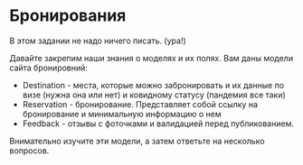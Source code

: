# Бронирования

В этом задании не надо ничего писать. (ура!)

Давайте закрепим наши знания о моделях и их полях.
Вам даны модели сайта бронировний: 
- Destination - места, которые можно забронировать и их данные по визе (нужна она или нет) и ковидному статусу (пандемия все таки)
- Reservation - бронирование. Представляет собой ссылку на бронирование и минимальную информацию о нем 
- Feedback - отзывы с фоточками и валидацией перед публикованием. 


Внимательно изучите эти модели, а затем ответьте на несколько вопросов. 